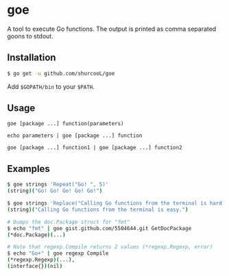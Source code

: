 goe
===

A tool to execute Go functions. The output is printed as comma separated goons to stdout.

Installation
------------
```bash
$ go get -u github.com/shurcooL/goe
```

Add `$GOPATH/bin` to your `$PATH`.

Usage
-----
```
goe [package ...] function(parameters)

echo parameters | goe [package ...] function

goe [package ...] function1 | goe [package ...] function2
```

Examples
--------
```bash
$ goe strings 'Repeat("Go! ", 5)'
(string)("Go! Go! Go! Go! Go!")

$ goe strings 'Replace("Calling Go functions from the terminal is hard.", "hard", "easy", -1)'
(string)("Calling Go functions from the terminal is easy.")

# Dumps the doc.Package struct for "fmt"
$ echo "fmt" | goe gist.github.com/5504644.git GetDocPackage
(*doc.Package)(...)

# Note that regexp.Compile returns 2 values (*regexp.Regexp, error)
$ echo "Go+" | goe regexp Compile
(*regexp.Regexp)(...),
(interface{})(nil)
```
